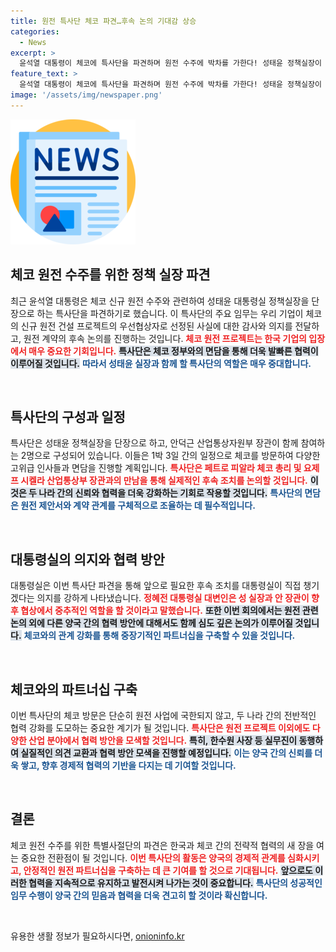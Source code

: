 ```yaml
---
title: 원전 특사단 체코 파견…후속 논의 기대감 상승
categories:
  - News
excerpt: >
  윤석열 대통령이 체코에 특사단을 파견하며 원전 수주에 박차를 가한다! 성태윤 정책실장이 이끄는 이번 방문은 후속 논의와 협력 확대의 중요한 기회가 될 전망. 궁극적으로 두 나라의 경제 협력은 어떻게 변모할까?
feature_text: >
  윤석열 대통령이 체코에 특사단을 파견하며 원전 수주에 박차를 가한다! 성태윤 정책실장이 이끄는 이번 방문은 후속 논의와 협력 확대의 중요한 기회가 될 전망. 궁극적으로 두 나라의 경제 협력은 어떻게 변모할까?
image: '/assets/img/newspaper.png'
---
```


<p><img src="/assets/img/newspaper.png" alt="kimp 속보" /></p>

<h2 data-ke-size="size26">체코 원전 수주를 위한 정책 실장 파견</h2>

<p data-ke-size="size16"> 최근 윤석열 대통령은 체코 신규 원전 수주와 관련하여 성태윤 대통령실 정책실장을 단장으로 하는 특사단을 파견하기로 했습니다. 이 특사단의 주요 임무는 우리 기업이 체코의 신규 원전 건설 프로젝트의 우선협상자로 선정된 사실에 대한 감사와 의지를 전달하고, 원전 계약의 후속 논의를 진행하는 것입니다. <b><span style="color: #ee2323;">체코 원전 프로젝트는 한국 기업의 입장에서 매우 중요한 기회입니다.</span></b> <b><span style="background-color: #21538527;">특사단은 체코 정부와의 면담을 통해 더욱 발빠른 협력이 이루어질 것입니다.</span></b> <b><span style="color: #1a5490;">따라서 성태윤 실장과 함께 할 특사단의 역할은 매우 중대합니다.</span></b></p>

<p data-ke-size="size16">&nbsp;</p>

<h2 data-ke-size="size26">특사단의 구성과 일정</h2>

<p data-ke-size="size16">특사단은 성태윤 정책실장을 단장으로 하고, 안덕근 산업통상자원부 장관이 함께 참여하는 2명으로 구성되어 있습니다. 이들은 1박 3일 간의 일정으로 체코를 방문하여 다양한 고위급 인사들과 면담을 진행할 계획입니다. <b><span style="color: #ee2323;">특사단은 페트로 피알라 체코 총리 및 요제프 시켈라 산업통상부 장관과의 만남을 통해 실제적인 후속 조치를 논의할 것입니다.</span></b> <b><span style="background-color: #21538527;">이것은 두 나라 간의 신뢰와 협력을 더욱 강화하는 기회로 작용할 것입니다.</span></b> <b><span style="color: #1a5490;">특사단의 면담은 원전 제안서와 계약 관계를 구체적으로 조율하는 데 필수적입니다.</span></b></p>

<p data-ke-size="size16">&nbsp;</p>

<h2 data-ke-size="size26">대통령실의 의지와 협력 방안</h2>

<p data-ke-size="size16">대통령실은 이번 특사단 파견을 통해 앞으로 필요한 후속 조치를 대통령실이 직접 챙기겠다는 의지를 강하게 나타냈습니다. <b><span style="color: #ee2323;">정혜전 대통령실 대변인은 성 실장과 안 장관이 향후 협상에서 중추적인 역할을 할 것이라고 말했습니다.</span></b> <b><span style="background-color: #21538527;">또한 이번 회의에서는 원전 관련 논의 외에 다른 양국 간의 협력 방안에 대해서도 함께 심도 깊은 논의가 이루어질 것입니다.</span></b> <b><span style="color: #1a5490;">체코와의 관계 강화를 통해 중장기적인 파트너십을 구축할 수 있을 것입니다.</span></b></p>

<p data-ke-size="size16">&nbsp;</p>

<h2 data-ke-size="size26">체코와의 파트너십 구축</h2>

<p data-ke-size="size16">이번 특사단의 체코 방문은 단순히 원전 사업에 국한되지 않고, 두 나라 간의 전반적인 협력 강화를 도모하는 중요한 계기가 될 것입니다. <b><span style="color: #ee2323;">특사단은 원전 프로젝트 이외에도 다양한 산업 분야에서 협력 방안을 모색할 것입니다.</span></b> <b><span style="background-color: #21538527;">특히, 한수원 사장 등 실무진이 동행하여 실질적인 의견 교환과 협력 방안 모색을 진행할 예정입니다.</span></b> <b><span style="color: #1a5490;">이는 양국 간의 신뢰를 더욱 쌓고, 향후 경제적 협력의 기반을 다지는 데 기여할 것입니다.</span></b></p>

<p data-ke-size="size16">&nbsp;</p>

<h2 data-ke-size="size26">결론</h2>

<p data-ke-size="size16">체코 원전 수주를 위한 특별사절단의 파견은 한국과 체코 간의 전략적 협력의 새 장을 여는 중요한 전환점이 될 것입니다. <b><span style="color: #ee2323;">이번 특사단의 활동은 양국의 경제적 관계를 심화시키고, 안정적인 원전 파트너십을 구축하는 데 큰 기여를 할 것으로 기대됩니다.</span></b> <b><span style="background-color: #21538527;">앞으로도 이러한 협력을 지속적으로 유지하고 발전시켜 나가는 것이 중요합니다.</span></b> <b><span style="color: #1a5490;">특사단의 성공적인 임무 수행이 양국 간의 믿음과 협력을 더욱 견고히 할 것이라 확신합니다.</span></b></p>

<p data-ke-size="size16">&nbsp;</p>
유용한 생활 정보가 필요하시다면, <a href="https://onioninfo.kr" rel="dofollow">onioninfo.kr</a>


